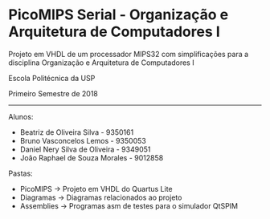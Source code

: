 # PicoMIPS Serial - Organização e Arquitetura de Computadores I

Projeto em VHDL de um processador MIPS32 com simplificações para a disciplina Organização e Arquitetura de Computadores I

Escola Politécnica da USP

Primeiro Semestre de 2018

--------------------

Alunos:
* Beatriz de Oliveira Silva - 9350161
* Bruno Vasconcelos Lemos - 9350053
* Daniel Nery Silva de Oliveira - 9349051
* João Raphael de Souza Morales - 9012858

Pastas:
* PicoMIPS -> Projeto em VHDL do Quartus Lite
* Diagramas -> Diagramas relacionados ao projeto
* Assemblies -> Programas asm de testes para o simulador QtSPIM
